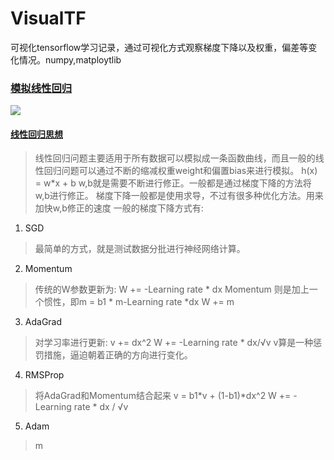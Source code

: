 # VisualTF
可视化tensorflow学习记录，通过可视化方式观察梯度下降以及权重，偏差等变化情况。numpy,matploytlib

### [模拟线性回归](/linerRegression/linearReg.py)
![](https://media.giphy.com/media/JNPAKFsTx4PhRX1V65/giphy.gif)
#### [线性回归思想](/linerRegression/linerthink.py)
> 线性回归问题主要适用于所有数据可以模拟成一条函数曲线，而且一般的线性回归问题可以通过不断的缩减权重weight和偏置bias来进行模拟。
> h(x) = w*x + b
> w,b就是需要不断进行修正。一般都是通过梯度下降的方法将w,b进行修正。
> 梯度下降一般都是使用求导，不过有很多种优化方法。用来加快w,b修正的速度
> 一般的梯度下降方式有:
1. SGD
> 最简单的方式，就是测试数据分批进行神经网络计算。
2. Momentum
> 传统的W参数更新为: W += -Learning rate * dx
> Momentum 则是加上一个惯性，即m = b1 * m-Learning rate *dx W += m
3. AdaGrad
> 对学习率进行更新: v += dx^2 W += -Learning rate * dx/√v v算是一种惩罚措施，逼迫朝着正确的方向进行变化。
4. RMSProp
> 将AdaGrad和Momentum结合起来  v =  b1*v + (1-b1)*dx^2 W += -Learning rate * dx / √v
5. Adam
> m 